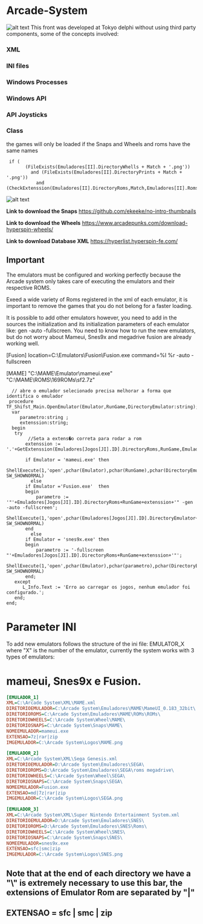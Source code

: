 # Arcade-System
![alt text](https://github.com/wedsonregis/Arcade-System/blob/master/Front.jpg)
This front was developed at Tokyo delphi without using third party components, some of the concepts involved:

### XML
### INI files
### Windows Processes
### Windows API
### API Joysticks
### Class

the games will only be loaded if the Snaps and Wheels and roms have the same names
```Delphi
 if (
       (FileExists(Emuladores[II].DirectoryWhells + Match + '.png'))
         and (FileExists(Emuladores[II].DirectoryPrints + Match + '.png'))
           and (CheckExtenssion(Emuladores[II].DirectoryRoms,Match,Emuladores[II].RomsExtenssion))
``` 
![alt text](https://github.com/wedsonregis/Arcade-System/blob/master/Front2.jpg)

**Link to download the Snaps**
https://github.com/ekeeke/no-intro-thumbnails

**Link to download the Wheels**
https://www.arcadepunks.com/download-hyperspin-wheels/

**Link to download Database XML**
https://hyperlist.hyperspin-fe.com/

## Important
The emulators must be configured and working perfectly because the Arcade system only takes care of executing the emulators and their respective ROMS.

Exeed a wide variety of Roms registered in the xml of each emulator, it is important to remove the games that you do not belong for a faster loading.

It is possible to add other emulators however, you need to add in the sources the initialization and its initialization parameters of each emulator like: gen -auto -fullscreen. You need to know how to run the new emulators, but do not worry about Mameui, Snes9x and megadrive fusion are already working well.

[Fusion]
location=C:\Emulators\Fusion\Fusion.exe
command=%l %r -auto -fullscreen

[MAME]
"C:\MAME\Emulator\mameui.exe" "C:\MAME\ROMS\169ROMs\sf2.7z"

```delphi
  // abre o emulador selecionado precisa melhorar a forma que identifica o emulador
 procedure TF_Shifst_Main.OpenEmulator(Emulator,RunGame,DirectoryEmulator:string);
  var
     parametro:string ;
     extenssion:string;
  begin
   try
        //Seta a extens�o correta para rodar a rom
       extenssion := '.'+GetExtenssion(Emuladores[Jogos[JI].ID].DirectoryRoms,RunGame,Emuladores[Jogos[JI].ID].RomsExtenssion);

       if Emulator = 'mameui.exe' then
            ShellExecute(1,'open',pchar(Emulator),pchar(RunGame),pchar(DirectoryEmulator), SW_SHOWNORMAL)
         else
       if Emulator ='Fusion.exe'  then
       begin
           parametro := '"'+Emuladores[Jogos[JI].ID].DirectoryRoms+RunGame+extenssion+'" -gen -auto -fullscreen';
           ShellExecute(1,'open',pchar(Emuladores[Jogos[JI].ID].DirectoryEmulator+Emulator),pchar(parametro),pchar(DirectoryEmulator), SW_SHOWNORMAL)
       end
         else
       if Emulator = 'snes9x.exe' then
       begin
           parametro := '-fullscreen "'+Emuladores[Jogos[JI].ID].DirectoryRoms+RunGame+extenssion+'"';
           ShellExecute(1,'open',pchar(Emulator),pchar(parametro),pchar(DirectoryEmulator), SW_SHOWNORMAL)
       end;
   except
      L_Info.Text := 'Erro ao carregar os jogos, nenhum emulador foi configurado.';
   end;
end;
```
# Parameter INI
To add new emulators follows the structure of the ini file: EMULATOR_X where "X" is the number of the emulator, currently the system works with 3 types of emulators: 
# mameui,  Snes9x e  Fusion.
```INI 
[EMULADOR_1]
XML=C:\Arcade System\XML\MAME.xml
DIRETORIOEMULADOR=C:\Arcade System\Emuladores\MAME\MameUI_0.183_32bit\
DIRETORIOROMS=C:\Arcade System\Emuladores\MAME\ROMs\ROMs\
DIRETORIOWHEELS=C:\Arcade System\Wheel\MAME\
DIRETORIOSNAPS=C:\Arcade System\Snaps\MAME\
NOMEEMULADOR=mameui.exe
EXTENSAO=7z|rar|zip
IMGEMULADOR=C:\Arcade System\Logos\MAME.png

[EMULADOR_2]
XML=C:\Arcade System\XML\Sega Genesis.xml
DIRETORIOEMULADOR=D:\Arcade System\Emuladores\SEGA\
DIRETORIOROMS=D:\Arcade System\Emuladores\SEGA\roms megadrive\
DIRETORIOWHEELS=C:\Arcade System\Wheel\SEGA\
DIRETORIOSNAPS=C:\Arcade System\Snaps\SEGA\
NOMEEMULADOR=Fusion.exe
EXTENSAO=md|7z|rar|zip
IMGEMULADOR=C:\Arcade System\Logos\SEGA.png

[EMULADOR_3]
XML=C:\Arcade System\XML\Super Nintendo Entertainment System.xml
DIRETORIOEMULADOR=D:\Arcade System\Emuladores\SNES\
DIRETORIOROMS=D:\Arcade System\Emuladores\SNES\Roms\
DIRETORIOWHEELS=C:\Arcade System\Wheel\SNES\
DIRETORIOSNAPS=C:\Arcade System\Snaps\SNES\
NOMEEMULADOR=snes9x.exe
EXTENSAO=sfc|smc|zip
IMGEMULADOR=C:\Arcade System\Logos\SNES.png
``` 
## Note that at the end of each directory we have a "\\" is extremely necessary to use this bar, the extensions of Emulator Rom are separated by "|"
## EXTENSAO = sfc | smc | zip

